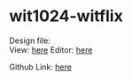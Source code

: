# wit1024-witflix

Design file:  
View: [here](https://www.tldraw.com/ro/PuxJ9iil_bbuiXq6A0EqR?d=v1271.-8559.1427.892.page)
Editor: [here](https://www.tldraw.com/r/56HMUBOS_WI_w_eScrUyL?d=v1271.-8559.1427.892.page%5D)

Github Link:
[here](https://github.com/EmreWorkintech/wit1024-witflix)